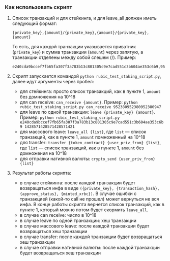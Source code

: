 ### Как использовать скрипт
1. Список транзакций и для стейкинга, и для leave_all должен иметь следующий формат:

    ```
    {private_key},{amount}/{private_key},{amount}/{private_key},{amount}
    ```

    То есть, для каждой транзакции указывается приватник (`private_key`) и сумма транзакции (`amount`) через запятую, а транзакции отделены между собой слешем (/). Пример: 
    ```
    e240cda9bccef7fb65fa307f3a783b13c801305c9e7cad551c3b604ae353c6b9,952380952380952380947/e240cda9bccef7fb65fa307f3a783b13c801305c9e7cad551c3b604ae353c6b9,1074285714285714285708/e240cda9bccef7fb65fa307f3a783b13c801305c9e7cad551c3b604ae353c6b9,1428571428571428571421
    ```
2. Скрипт запускается командой `python rubic_test_staking_script.py`, далее идут аргументы через пробел:
   * для стейкинга: просто список транзакций, как в пункте 1, `amount` без домножения на 10^18
   * для can receive: `can_receive {amount}`. Пример:
   `python rubic_test_staking_script.py can_receive 952380952380952380947`
   * для leave по одной транзакции: `leave {private_key} {amount}`. Пример: `python rubic_test_staking_script.py e240cda9bccef7fb65fa307f3a783b13c801305c9e7cad551c3b604ae353c6b9 1428571428571428571421`
   * для массового leave: `leave_all {list}`, где `list` — список транзакций, как в пункте 1, `amount` помноженный на 10^18
   * для transfer: `transfer {token_contract} {user_priv_from} {list}`, где `list` — список транзакций, как в пункте 1, `amount` без домножения на 10^18
   * для отправки нативной валюты: `crypto_send {user_priv_from} {list}`
3. Результат работы скрипта:
   * в случае стейкинга: после каждой транзакции будет возвращаться инфа в виде `({private_key}, {transaction_hash}, {approve_status}, {minted_xrbc})`. В случае ошибки с транзакцией (какой-то call не прошел) может вернуться не вся инфа. В конце работы скрипта вернется список транзакций, как в пункте 1, который можно потом будет скормить `leave_all`.
   * в случае can receive: число в 10^18
   * в случае leave по одной транзакции: хеш транзакции
   * в случае массового leave: после каждой транзакции будет возвращаться хеш транзакции
   * в случае transfer: после каждой транзакции будет возвращаться хеш транзакции
   * в случае отправки нативной валюты: после каждой транзакции будет возвращаться хеш транзакции
